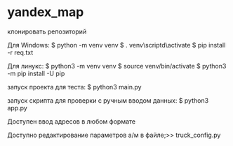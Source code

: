 # yandex_map
клонировать репозиторий

Для Windows:
$ python -m venv venv
$ . venv\scriptd\activate
$ pip install -r req.txt

Для линукс:
$ python3 -m venv venv
$ source venv/bin/activate
$ python3 -m pip install -U pip

запуск проекта для теста:
$ python3 main.py

запуск скрипта для проверки c ручным вводом данных:
$ python3 app.py

Доступен ввод адресов в любом формате

Доступно редактирование параметров а/м в файле;>> truck_config.py
